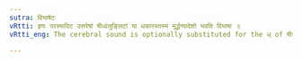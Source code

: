 ```yaml
---
sutra: विभाषेटः
vRtti: इणः परस्मादिट उत्तरेषां षीध्वंलुङ्लिटां या धकारस्तस्य मूर्द्धन्यादेशो भवति विभाषा ॥
vRtti_eng: The cerebral sound is optionally substituted for the ध् of षीध्वम् and of the Aorist and the Perfect after the augment इट्, when the stem ends in इण् ॥

---
```

